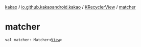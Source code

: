 [kakao](../../index.md) / [io.github.kakaoandroid.kakao](../index.md) / [KRecyclerView](index.md) / [matcher](./matcher.md)

# matcher

`val matcher: Matcher<`[`View`](https://developer.android.com/reference/android/view/View.html)`>`